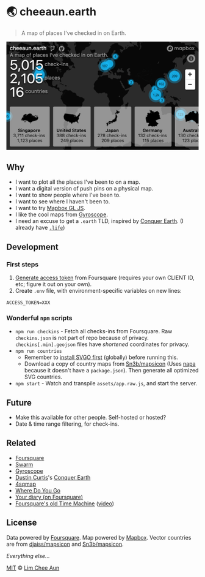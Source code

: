 # 🌏 cheeaun.earth

> A map of places I've checked in on Earth.

[![Screenshot](screenshot.png)](https://cheeaun.earth/)

## Why

- I want to plot all the places I've been to on a map.
- I want a digital version of push pins on a physical map.
- I want to show people where I've been to.
- I want to see where I haven't been to.
- I want to try [Mapbox GL JS](https://www.mapbox.com/mapbox-gl-js/api/).
- I like the cool maps from [Gyroscope](https://gyrosco.pe/).
- I need an excuse to get a `.earth` TLD, inspired by [Conquer Earth](https://conquer.earth/). (I already have [`.life`](http://cheeaun.life/))

## Development

### First steps

1. [Generate access token](https://developer.foursquare.com/overview/auth) from Foursquare (requires your own CLIENT ID, etc; figure it out on your own).
2. Create `.env` file, with environment-specific variables on new lines:

```
ACCESS_TOKEN=XXX
```

### Wonderful `npm` scripts

- `npm run checkins` - Fetch all checks-ins from Foursquare. Raw `checkins.json` is not part of repo because of privacy. `checkins[.min].geojson` files have _shortened_ coordinates for privacy.
- `npm run countries`
  - Remember to [install SVGO first](https://github.com/svg/svgo) (globally) before running this.
  - Download a copy of country maps from [Sn3b/mapsicon](https://github.com/Sn3b/mapsicon) (Uses [napa](https://github.com/shama/napa) because it doesn't have a `package.json`). Then generate all optimized SVG countries.
- `npm start` - Watch and transpile `assets/app.raw.js`, and start the server.

## Future

- Make this available for other people. Self-hosted or hosted?
- Date & time range filtering, for check-ins.

## Related

- [Foursquare](https://foursquare.com/)
- [Swarm](https://www.swarmapp.com/)
- [Gyroscope](https://gyrosco.pe/)
- [Dustin Curtis](https://github.com/dcurtis)'s [Conquer Earth](https://conquer.earth/)
- [4sqmap](http://www.4sqmap.com/)
- [Where Do You Go](http://www.wheredoyougo.net/)
- [Your diary (on Foursquare)](http://diary.look4square.com/)
- [Foursquare's old Time Machine](https://thenextweb.com/insider/2013/06/13/great-scott-foursquares-time-machine-visualizes-your-past-check-ins-and-predicts-where-youll-go-next/) ([video](https://vimeo.com/148146749))

## License

Data powered by [Foursquare](https://foursquare.com/). Map powered by [Mapbox](https://www.mapbox.com/). Vector countries are from [djaiss/mapsicon](https://github.com/djaiss/mapsicon) and [Sn3b/mapsicon](https://github.com/Sn3b/mapsicon).

_Everything else..._

[MIT](https://cheeaun.mit-license.org/) © [Lim Chee Aun](http://cheeaun.com)
